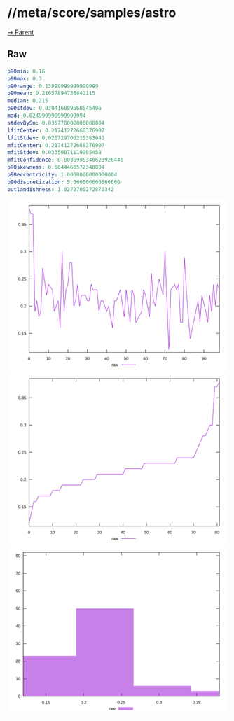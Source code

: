
# //meta/score/samples/astro

[→ Parent](../..)


## Raw


```yaml
p90min: 0.16
p90max: 0.3
p90range: 0.13999999999999999
p90mean: 0.21657894736842115
median: 0.215
p90stdev: 0.030416089560545496
mad: 0.024999999999999994
stdevBySn: 0.035778000000000004
lfitCenter: 0.21741272668376907
lfitStdev: 0.026729700215383043
mfitCenter: 0.21741272668376907
mfitStdev: 0.03350071119985458
mfitConfidence: 0.0036995346623926446
p90skewness: 0.6044460572348004
p90eccentricity: 1.0000000000000004
p90discretization: 5.066666666666666
outlandishness: 1.0272705272870342

```

![PLOT: raw-values](./raw/values.svg)![PLOT: raw-sorted](./raw/sorted.svg)![PLOT: raw-histogram](./raw/histogram.svg)